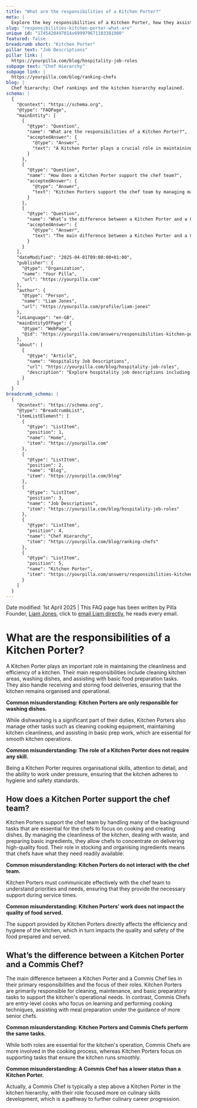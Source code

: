 ```yaml
---
title: "What are the responsibilities of a Kitchen Porter?"
meta: |
  Explore the key responsibilities of a Kitchen Porter, how they assist the chef team, and the differences between a Kitchen Porter and a Commis Chef.
slug: "responsibilities-kitchen-porter-what-are"
unique id: "1745420497014x699979671103381900"
featured: false
breadcrumb short: "Kitchen Porter"
pillar text: "Job Descriptions"
pillar link: |
  https://yourpilla.com/blog/hospitality-job-roles
subpage text: "Chef Hierarchy"
subpage link: |
  https://yourpilla.com/blog/ranking-chefs
blog: |
  Chef hierarchy: Chef rankings and the kitchen hierarchy explained.
schema: |
  {
    "@context": "https://schema.org",
    "@type": "FAQPage",
    "mainEntity": [
      {
        "@type": "Question",
        "name": "What are the responsibilities of a Kitchen Porter?",
        "acceptedAnswer": {
          "@type": "Answer",
          "text": "A Kitchen Porter plays a crucial role in maintaining the cleanliness and operational efficiency of a kitchen. Their responsibilities extend beyond washing dishes; they clean kitchen areas, assist with basic food preparation tasks, and manage receiving and storing food deliveries. This broad range of duties ensures the kitchen remains well-organized and functional."
        }
      },
      {
        "@type": "Question",
        "name": "How does a Kitchen Porter support the chef team?",
        "acceptedAnswer": {
          "@type": "Answer",
          "text": "Kitchen Porters support the chef team by managing many essential background tasks, including maintaining kitchen cleanliness, handling waste, and preparing basic ingredients. This support allows chefs to focus on cooking and delivering high-quality dishes. Effective communication with the chef team is crucial to understand their needs and priorities, providing necessary support during service times."
        }
      },
      {
        "@type": "Question",
        "name": "What’s the difference between a Kitchen Porter and a Commis Chef?",
        "acceptedAnswer": {
          "@type": "Answer",
          "text": "The main difference between a Kitchen Porter and a Commis Chef is their focus and responsibilities. Kitchen Porters are primarily responsible for cleaning, maintenance, and basic tasks to support the kitchen's operational needs. On the other hand, Commis Chefs are entry-level cooks who focus on learning cooking techniques and assisting in meal preparation under the guidance of more senior chefs."
        }
      }
    ],
    "dateModified": "2025-04-01T09:00:00+01:00",
    "publisher": {
      "@type": "Organization",
      "name": "Your Pilla",
      "url": "https://yourpilla.com"
    },
    "author": {
      "@type": "Person",
      "name": "Liam Jones",
      "url": "https://yourpilla.com/profile/liam-jones"
    },
    "inLanguage": "en-GB",
    "mainEntityOfPage": {
      "@type": "WebPage",
      "@id": "https://yourpilla.com/answers/responsibilities-kitchen-porter-what-are"
    },
    "about": [
      {
        "@type": "Article",
        "name": "Hospitality Job Descriptions",
        "url": "https://yourpilla.com/blog/hospitality-job-roles",
        "description": "Explore hospitality job descriptions including specific duties and tasks for various roles within the industry."
      }
    ]
  }
breadcrumb_schema: |
  {
    "@context": "https://schema.org",
    "@type": "BreadcrumbList",
    "itemListElement": [
      {
        "@type": "ListItem",
        "position": 1,
        "name": "Home",
        "item": "https://yourpilla.com"
      },
      {
        "@type": "ListItem",
        "position": 2,
        "name": "Blog",
        "item": "https://yourpilla.com/blog"
      },
      {
        "@type": "ListItem",
        "position": 3,
        "name": "Job Descriptions",
        "item": "https://yourpilla.com/blog/hospitality-job-roles"
      },
      {
        "@type": "ListItem",
        "position": 4,
        "name": "Chef Hierarchy",
        "item": "https://yourpilla.com/blog/ranking-chefs"
      },
      {
        "@type": "ListItem",
        "position": 5,
        "name": "Kitchen Porter",
        "item": "https://yourpilla.com/answers/responsibilities-kitchen-porter-what-are"
      }
    ]
  }
---
```


Date modified: 1st April 2025 | This FAQ page has been written by Pilla Founder, [Liam Jones](https://yourpilla.com/profile/liam-jones), click to [email Liam directly](https://mailto:liam@yourpilla.com), he reads every email.

# What are the responsibilities of a Kitchen Porter?

A Kitchen Porter plays an important role in maintaining the cleanliness and efficiency of a kitchen. Their main responsibilities include cleaning kitchen areas, washing dishes, and assisting with basic food preparation tasks. They also handle receiving and storing food deliveries, ensuring that the kitchen remains organised and operational.

**Common misunderstanding: Kitchen Porters are only responsible for washing dishes.**

While dishwashing is a significant part of their duties, Kitchen Porters also manage other tasks such as cleaning cooking equipment, maintaining kitchen cleanliness, and assisting in basic prep work, which are essential for smooth kitchen operations.

**Common misunderstanding: The role of a Kitchen Porter does not require any skill.**

Being a Kitchen Porter requires organisational skills, attention to detail, and the ability to work under pressure, ensuring that the kitchen adheres to hygiene and safety standards.

## How does a Kitchen Porter support the chef team?

Kitchen Porters support the chef team by handling many of the background tasks that are essential for the chefs to focus on cooking and creating dishes. By managing the cleanliness of the kitchen, dealing with waste, and preparing basic ingredients, they allow chefs to concentrate on delivering high-quality food. Their role in stocking and organising ingredients means that chefs have what they need readily available.

**Common misunderstanding: Kitchen Porters do not interact with the chef team.**

Kitchen Porters must communicate effectively with the chef team to understand priorities and needs, ensuring that they provide the necessary support during service times.

**Common misunderstanding: Kitchen Porters’ work does not impact the quality of food served.**

The support provided by Kitchen Porters directly affects the efficiency and hygiene of the kitchen, which in turn impacts the quality and safety of the food prepared and served.

## What’s the difference between a Kitchen Porter and a Commis Chef?

The main difference between a Kitchen Porter and a Commis Chef lies in their primary responsibilities and the focus of their roles. Kitchen Porters are primarily responsible for cleaning, maintenance, and basic preparatory tasks to support the kitchen's operational needs. In contrast, Commis Chefs are entry-level cooks who focus on learning and performing cooking techniques, assisting with meal preparation under the guidance of more senior chefs.

**Common misunderstanding: Kitchen Porters and Commis Chefs perform the same tasks.**

While both roles are essential for the kitchen's operation, Commis Chefs are more involved in the cooking process, whereas Kitchen Porters focus on supporting tasks that ensure the kitchen runs smoothly.

**Common misunderstanding: A Commis Chef has a lower status than a Kitchen Porter.**

Actually, a Commis Chef is typically a step above a Kitchen Porter in the kitchen hierarchy, with their role focused more on culinary skills development, which is a pathway to further culinary career progression.